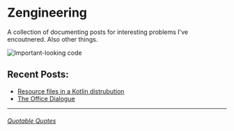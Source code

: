 # Zengineering

A collection of documenting posts for interesting problems I've encoutnered.
Also other things.

![Important-looking code](https://images.pexels.com/photos/239898/pexels-photo-239898.jpeg?auto=compress&cs=tinysrgb&dpr=2&h=650&w=940)

## Recent Posts:
- [Resource files in a Kotlin distrubution](_posts/2018-05-01-resource-files-in-kotlin-distribution.md)
- [The Office Dialogue](_posts/2018-06-04-the-office.md)

___

###### [Quotable Quotes](quotes.md)
